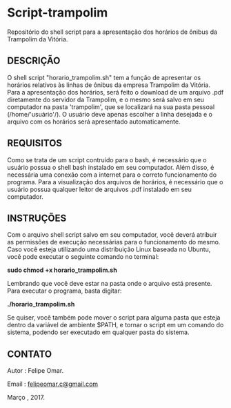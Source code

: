 # Script-trampolim
Repositório do shell script para a apresentação dos horários de ônibus da Trampolim da Vitória.
## DESCRIÇÃO
O shell script "horario_trampolim.sh" tem a função de apresentar os horários relativos às linhas de ônibus da empresa Trampolim 
da Vitória. Para a apresentação dos horários, será feito o download de um arquivo .pdf diretamente do servidor da Trampolim, e 
o mesmo será salvo em seu computador na pasta 'trampolim', que se localizará na sua pasta pessoal (/home/'usuário'/). O usuário 
deve apenas escolher a linha desejada e o arquivo com os horários será apresentado automaticamente.

## REQUISITOS
Como se trata de um script contruído para o bash, é necessário que o usuário possua o shell bash instalado em seu computador. Além disso, é necessária uma conexão com a internet para o correto funcionamento do programa. Para a visualização dos arquivos de horários, é necessário que o usuário possua qualquer leitor de arquivos .pdf instalado em seu computador.

## INSTRUÇÕES
Com o arquivo shell script salvo em seu computador, você deverá atribuir as permissões de execução necessárias para o funcionamento do mesmo. Caso você esteja utilizando uma distribuição Linux baseada no Ubuntu, você pode executar o seguinte comando no terminal:

**sudo chmod +x horario_trampolim.sh**

Lembrando que você deve estar na pasta onde o arquivo está presente.
Para executar o programa, basta digitar:

**./horario_trampolim.sh**

Se quiser, você também pode mover o script para alguma pasta que esteja dentro da variável de ambiente $PATH, e tornar o script em um comando do sistema, podendo ser executado em qualquer pasta do sistema.

## CONTATO
Autor : Felipe Omar.

Email : felipeomar.c@gmail.com

Março , 2017.
